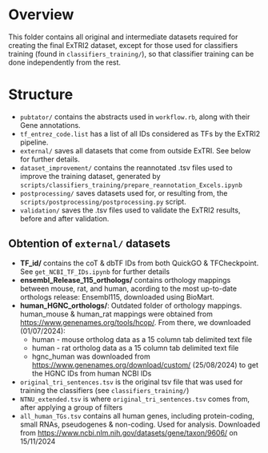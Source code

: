 # Overview
This folder contains all original and intermediate datasets required for creating the final ExTRI2 dataset, except for those used for classifiers training (found in `classifiers_training/`), so that classifier training can be done independently from the rest.

# Structure
- `pubtator/` contains the abstracts used in `workflow.rb`, along with their Gene annotations.
- `tf_entrez_code.list` has a list of all IDs considered as TFs by the ExTRI2 pipeline.
- `external/` saves all datasets that come from outside ExTRI. See below for further details.
- `dataset_improvement/` contains the reannotated .tsv files used to improve the training dataset, generated by `scripts/classifiers_training/prepare_reannotation_Excels.ipynb`
- `postprocessing/` saves datasets used for, or resulting from, the `scripts/postprocessing/postprocessing.py` script.
- `validation/` saves the .tsv files used to validate the ExTRI2 results, before and after validation.

## Obtention of `external/` datasets
* **TF_id/** contains the coT & dbTF IDs from both QuickGO & TFCheckpoint. See `get_NCBI_TF_IDs.ipynb` for further details
* **ensembl_Release_115_orthologs/** contains orthology mappings between mouse, rat, and human, acording to the most up-to-date orthologs release: Ensembl115, downloaded using BioMart.
* **human_HGNC_orthologs/**: Outdated folder of orthology mappings. human_mouse & human_rat mappings were obtained from https://www.genenames.org/tools/hcop/. From there, we downloaded (01/07/2024):
  * human - mouse ortholog data as a 15 column tab delimited text file
  * human - rat ortholog data as a 15 column tab delimited text file
  * hgnc_human was downloaded from https://www.genenames.org/download/custom/ (25/08/2024) to get the HGNC IDs from human NCBI IDs
* `original_tri_sentences.tsv` is the original tsv file that was used for training the classifiers (see `classifiers_training/`)
* `NTNU_extended.tsv` is where `original_tri_sentences.tsv` comes from, after applying a group of filters
* `all_human_TGs.tsv` contains all human genes, including protein-coding, small RNAs, pseudogenes & non-coding. Used for analysis. Downloaded from https://www.ncbi.nlm.nih.gov/datasets/gene/taxon/9606/ on 15/11/2024 
